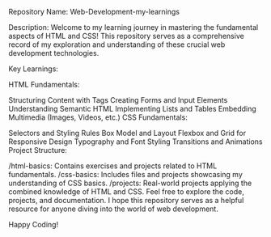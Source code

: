 Repository Name: Web-Development-my-learnings

Description:
Welcome to my learning journey in mastering the fundamental aspects of HTML and CSS! This repository serves as a comprehensive record of my exploration and understanding of these crucial web development technologies.

Key Learnings:

HTML Fundamentals:

Structuring Content with Tags
Creating Forms and Input Elements
Understanding Semantic HTML
Implementing Lists and Tables
Embedding Multimedia (Images, Videos, etc.)
CSS Fundamentals:

Selectors and Styling Rules
Box Model and Layout
Flexbox and Grid for Responsive Design
Typography and Font Styling
Transitions and Animations
Project Structure:

/html-basics: Contains exercises and projects related to HTML fundamentals.
/css-basics: Includes files and projects showcasing my understanding of CSS basics.
/projects: Real-world projects applying the combined knowledge of HTML and CSS.
Feel free to explore the code, projects, and documentation. I hope this repository serves as a helpful resource for anyone diving into the world of web development.

Happy Coding!
